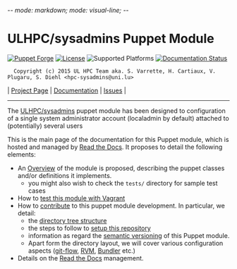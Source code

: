 -*- mode: markdown; mode: visual-line;  -*-

# ULHPC/sysadmins Puppet Module 

[![Puppet Forge](http://img.shields.io/puppetforge/v/ULHPC/sysadmins.svg)](https://forge.puppetlabs.com/ULHPC/sysadmins)
[![License](http://img.shields.io/:license-GPL3.0-blue.svg)](LICENSE)
![Supported Platforms](http://img.shields.io/badge/platform-debian-lightgrey.svg)
[![Documentation Status](https://readthedocs.org/projects/ulhpc-puppet-sysadmins/badge/?version=latest)](https://readthedocs.org/projects/ulhpc-puppet-sysadmins/?badge=latest)

      Copyright (c) 2015 UL HPC Team aka. S. Varrette, H. Cartiaux, V. Plugaru, S. Diehl <hpc-sysadmins@uni.lu>

| [Project Page](https://github.com/ULHPC/puppet-sysadmins) | [Documentation](http://ulhpc-puppet-sysadmins.readthedocs.org/en/latest/) | [Issues](https://github.com/ULHPC/puppet-sysadmins/issues) |


-----------
The [ULHPC/sysadmins](https://github.com/ULHPC/puppet-sysadmins) puppet module has been designed to configuration of a single system administrator account (localadmin by default) attached to (potentially) several  users

This is the main page of the documentation for this Puppet module, which is hosted and managed by [Read the Docs](http://ulhpc-sysadmins.readthedocs.org/en/latest/).
It proposes to detail the following elements:

* An [Overview](overview.md) of the module is proposed, describing the puppet classes and/or definitions it implements.
     - you might also wish to check the `tests/` directory for sample test cases 
* How to [test this module with Vagrant](vagrant.md)
* How to [contribute](contributing/index.md) to this puppet module development. In particular, we detail:
     - the [directory tree structure](contributing/layout.md)
	 - the steps to follow to [setup this repository](contributing/setup.md)
	 - information as regard the [semantic versioning](contributing/versioning.md) of this Puppet module. 
     - Apart form the directory layout, we will cover various configuration aspects ([git-flow](https://github.com/nvie/gitflow), [RVM](https://rvm.io/), [Bundler](http://bundler.io/) etc.)
* Details on the [Read the Docs](http://ulhpc-puppet-sysadmins.readthedocs.org/en/latest/) management.


